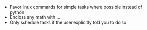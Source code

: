 - Favor linux commands for simple tasks where possible instead of python
- Enclose any math with $...$
- Only schedule tasks if the user explicitly told you to do so